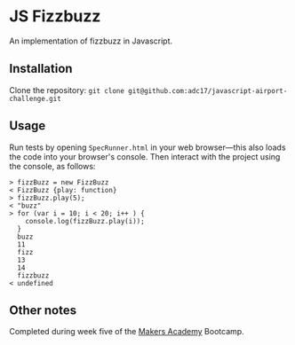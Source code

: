 # JS Fizzbuzz

An implementation of fizzbuzz in Javascript.

## Installation

Clone the repository: `git clone git@github.com:adc17/javascript-airport-challenge.git`

## Usage

Run tests by opening `SpecRunner.html` in your web browser—this also loads the code into your browser's console. Then interact with the project using the console, as follows:
```
> fizzBuzz = new FizzBuzz
< FizzBuzz {play: function}
> fizzBuzz.play(5);
< "buzz"
> for (var i = 10; i < 20; i++ ) { 
    console.log(fizzBuzz.play(i)); 
  }
  buzz
  11
  fizz
  13
  14
  fizzbuzz
< undefined
```

## Other notes

Completed during week five of the [Makers Academy](http://www.makersacademy.com) Bootcamp.
